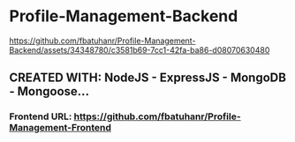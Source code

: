 # Profile-Management-Backend

https://github.com/fbatuhanr/Profile-Management-Backend/assets/34348780/c3581b69-7cc1-42fa-ba86-d08070630480

## CREATED WITH: NodeJS - ExpressJS - MongoDB - Mongoose...

### Frontend URL: <a target='_blank' href='https://github.com/fbatuhanr/Profile-Management-Frontend'>https://github.com/fbatuhanr/Profile-Management-Frontend</a>
